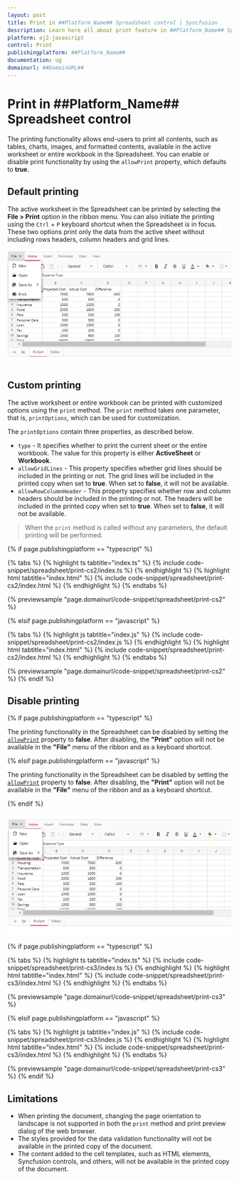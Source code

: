 ```yaml
---
layout: post
title: Print in ##Platform_Name## Spreadsheet control | Syncfusion
description: Learn here all about print feature in ##Platform_Name## Spreadsheet control of Syncfusion Essential JS 2 and more.
platform: ej2-javascript
control: Print
publishingplatform: ##Platform_Name##
documentation: ug
domainurl: ##DomainURL##
---
```


# Print in ##Platform_Name## Spreadsheet control

The printing functionality allows end-users to print all contents, such as tables, charts, images, and formatted contents, available in the active worksheet or entire workbook in the Spreadsheet. You can enable or disable print functionality by using the `allowPrint` property, which defaults to **true**.

## Default printing

The active worksheet in the Spreadsheet can be printed by selecting the **File > Print** option in the ribbon menu. You can also initiate the printing using the `Ctrl` + `P` keyboard shortcut when the Spreadsheet is in focus. These two options print only the data from the active sheet without including rows headers, column headers and grid lines.

![Spreadsheet with print option](./images/spreadsheet_print_in_ribbon_menu.png)

## Custom printing

The active worksheet or entire workbook can be printed with customized options using the `print` method. The `print` method takes one parameter, that is, `printOptions`, which can be used for customization.

The `printOptions` contain three properties, as described below.

* `type` - It specifies whether to print the current sheet or the entire workbook. The value for this property is either **ActiveSheet** or **Workbook**.
* `allowGridLines` - This property specifies whether grid lines should be included in the printing or not. The grid lines will be included in the printed copy when set to **true**. When set to **false**, it will not be available.
* `allowRowColumnHeader` - This property specifies whether row and column headers should be included in the printing or not. The headers will be included in the printed copy when set to **true**. When set to **false**, it will not be available.

> When the `print` method is called without any parameters, the default printing will be performed.

{% if page.publishingplatform == "typescript" %}

{% tabs %}
{% highlight ts tabtitle="index.ts" %}
{% include code-snippet/spreadsheet/print-cs2/index.ts %}
{% endhighlight %}
{% highlight html tabtitle="index.html" %}
{% include code-snippet/spreadsheet/print-cs2/index.html %}
{% endhighlight %}
{% endtabs %}
        
{% previewsample "page.domainurl/code-snippet/spreadsheet/print-cs2" %}

{% elsif page.publishingplatform == "javascript" %}

{% tabs %}
{% highlight js tabtitle="index.js" %}
{% include code-snippet/spreadsheet/print-cs2/index.js %}
{% endhighlight %}
{% highlight html tabtitle="index.html" %}
{% include code-snippet/spreadsheet/print-cs2/index.html %}
{% endhighlight %}
{% endtabs %}

{% previewsample "page.domainurl/code-snippet/spreadsheet/print-cs2" %}
{% endif %}

## Disable printing

{% if page.publishingplatform == "typescript" %}

The printing functionality in the Spreadsheet can be disabled by setting the [`allowPrint`](https://ej2.syncfusion.com/documentation/api/spreadsheet/#allowprint) property to **false**. After disabling, the **"Print"** option will not be available in the **"File"** menu of the ribbon and as a keyboard shortcut.

{% elsif page.publishingplatform == "javascript" %}

The printing functionality in the Spreadsheet can be disabled by setting the [`allowPrint`](https://ej2.syncfusion.com/javascript/documentation/api/spreadsheet/#allowprint) property to **false**. After disabling, the **"Print"** option will not be available in the **"File"** menu of the ribbon and as a keyboard shortcut.

{% endif %}

![Spreadsheet with print option disabled](./images/spreadsheet_print_disable.png)

{% if page.publishingplatform == "typescript" %}

 {% tabs %}
{% highlight ts tabtitle="index.ts" %}
{% include code-snippet/spreadsheet/print-cs3/index.ts %}
{% endhighlight %}
{% highlight html tabtitle="index.html" %}
{% include code-snippet/spreadsheet/print-cs3/index.html %}
{% endhighlight %}
{% endtabs %}
        
{% previewsample "page.domainurl/code-snippet/spreadsheet/print-cs3" %}

{% elsif page.publishingplatform == "javascript" %}

{% tabs %}
{% highlight js tabtitle="index.js" %}
{% include code-snippet/spreadsheet/print-cs3/index.js %}
{% endhighlight %}
{% highlight html tabtitle="index.html" %}
{% include code-snippet/spreadsheet/print-cs3/index.html %}
{% endhighlight %}
{% endtabs %}

{% previewsample "page.domainurl/code-snippet/spreadsheet/print-cs3" %}
{% endif %}

## Limitations

* When printing the document, changing the page orientation to landscape is not supported in both the `print` method and print preview dialog of the web browser.
* The styles provided for the data validation functionality will not be available in the printed copy of the document.
* The content added to the cell templates, such as HTML elements, Syncfusion controls, and others, will not be available in the printed copy of the document.
